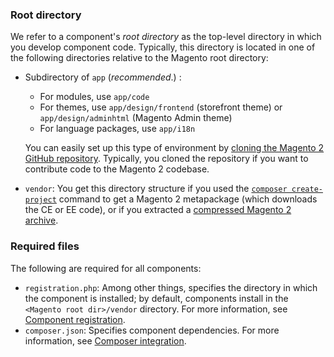 <div markdown="1">

### Root directory
We refer to a component's *root directory* as the top-level directory in which you develop component code. Typically, this directory is located in one of the following directories relative to the Magento root directory:

*	Subdirectory of `app` (*recommended*.) :

	*	For modules, use `app/code`
	*	For themes, use `app/design/frontend` (storefront theme) or `app/design/adminhtml` (Magento Admin theme)
	*	For language packages, use `app/i18n`

	You can easily set up this type of environment by <a href="{{ site.gdeurl }}install-gde/prereq/dev_install.html">cloning the Magento 2 GitHub repository</a>. Typically, you cloned the repository if you want to contribute code to the Magento 2 codebase.
*	`vendor`: You get this directory structure if you used the <a href="{{ site.gdeurl }}install-gde/prereq/integrator_install.html">`composer create-project`</a> command to get a Magento 2 metapackage (which downloads the CE or EE code), or if you extracted a <a href="{{ site.gdeurl }}install-gde/prereq/zip_install.html">compressed Magento 2 archive</a>.

### Required files
The following are required for all components:

*	`registration.php`: Among other things, specifies the directory in which the component is installed; by default, components install in the `<Magento root dir>/vendor` directory. For more information, see <a href="{{ site.gdeurl }}extension-dev-guide/component-registration.html" target="_blank">Component registration</a>.
*	`composer.json`: Specifies component dependencies. For more information, see <a href="{{ site.gdeurl }}extension-dev-guide/composer-integration.html" target="_blank">Composer integration</a>.
